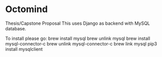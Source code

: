 # Octomind
Thesis/Capstone Proposal
This uses Django as backend with MySQL database.

To install please go:
brew install mysql
brew unlink mysql
brew install mysql-connector-c
brew unlink mysql-connector-c
brew link mysql
pip3 install mysqlclient
